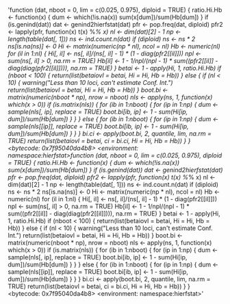 'function (dat, nboot = 0, lim = c(0.025, 0.975), diploid = TRUE) 
{
    ratio.Hi.Hb <- function(x) {
        dum <- which(!is.na(x))
        sum(x[dum])/sum(Hb[dum])
    }
    if (is.genind(dat)) 
        dat <- genind2hierfstat(dat)
    pfr <- pop.freq(dat, diploid)
    pfr2 <- lapply(pfr, function(x) t(x) %*% x)
    nl <- dim(dat)[2] - 1
    np <- length(table(dat[, 1]))
    ns <- ind.count.n(dat)
    if (diploid) 
        ns <- ns * 2
    ns[is.na(ns)] <- 0
    Hi <- matrix(numeric(np * nl), ncol = nl)
    Hb <- numeric(nl)
    for (il in 1:nl) {
        Hi[, il] <- ns[, il]/(ns[, il] - 1) * (1 - diag(pfr2[[il]]))
        npl <- sum(ns[, il] > 0, na.rm = TRUE)
        Hb[il] <- 1 - 1/npl/(npl - 1) * sum((pfr2[[il]] - diag(diag(pfr2[[il]]))), 
            na.rm = TRUE)
    }
    betai <- 1 - apply(Hi, 1, ratio.Hi.Hb)
    if (nboot < 100) {
        return(list(betaiovl = betai, Hi = Hi, Hb = Hb))
    }
    else {
        if (nl < 10) {
            warning("Less than 10 loci, can't estimate Conf. Int.")
            return(list(betaiovl = betai, Hi = Hi, Hb = Hb))
        }
        boot.bi <- matrix(numeric(nboot * np), nrow = nboot)
        nls <- apply(ns, 1, function(x) which(x > 0))
        if (is.matrix(nls)) {
            for (ib in 1:nboot) {
                for (ip in 1:np) {
                  dum <- sample(nls[, ip], replace = TRUE)
                  boot.bi[ib, ip] <- 1 - sum(Hi[ip, dum])/sum(Hb[dum])
                }
            }
        }
        else {
            for (ib in 1:nboot) {
                for (ip in 1:np) {
                  dum <- sample(nls[[ip]], replace = TRUE)
                  boot.bi[ib, ip] <- 1 - sum(Hi[ip, dum])/sum(Hb[dum])
                }
            }
        }
        bi.ci <- apply(boot.bi, 2, quantile, lim, na.rm = TRUE)
        return(list(betaiovl = betai, ci = bi.ci, Hi = Hi, Hb = Hb))
    }
}
<bytecode: 0x7f95040da4b8>
<environment: namespace:hierfstat>function (dat, nboot = 0, lim = c(0.025, 0.975), diploid = TRUE) 
{
    ratio.Hi.Hb <- function(x) {
        dum <- which(!is.na(x))
        sum(x[dum])/sum(Hb[dum])
    }
    if (is.genind(dat)) 
        dat <- genind2hierfstat(dat)
    pfr <- pop.freq(dat, diploid)
    pfr2 <- lapply(pfr, function(x) t(x) %*% x)
    nl <- dim(dat)[2] - 1
    np <- length(table(dat[, 1]))
    ns <- ind.count.n(dat)
    if (diploid) 
        ns <- ns * 2
    ns[is.na(ns)] <- 0
    Hi <- matrix(numeric(np * nl), ncol = nl)
    Hb <- numeric(nl)
    for (il in 1:nl) {
        Hi[, il] <- ns[, il]/(ns[, il] - 1) * (1 - diag(pfr2[[il]]))
        npl <- sum(ns[, il] > 0, na.rm = TRUE)
        Hb[il] <- 1 - 1/npl/(npl - 1) * sum((pfr2[[il]] - diag(diag(pfr2[[il]]))), 
            na.rm = TRUE)
    }
    betai <- 1 - apply(Hi, 1, ratio.Hi.Hb)
    if (nboot < 100) {
        return(list(betaiovl = betai, Hi = Hi, Hb = Hb))
    }
    else {
        if (nl < 10) {
            warning("Less than 10 loci, can't estimate Conf. Int.")
            return(list(betaiovl = betai, Hi = Hi, Hb = Hb))
        }
        boot.bi <- matrix(numeric(nboot * np), nrow = nboot)
        nls <- apply(ns, 1, function(x) which(x > 0))
        if (is.matrix(nls)) {
            for (ib in 1:nboot) {
                for (ip in 1:np) {
                  dum <- sample(nls[, ip], replace = TRUE)
                  boot.bi[ib, ip] <- 1 - sum(Hi[ip, dum])/sum(Hb[dum])
                }
            }
        }
        else {
            for (ib in 1:nboot) {
                for (ip in 1:np) {
                  dum <- sample(nls[[ip]], replace = TRUE)
                  boot.bi[ib, ip] <- 1 - sum(Hi[ip, dum])/sum(Hb[dum])
                }
            }
        }
        bi.ci <- apply(boot.bi, 2, quantile, lim, na.rm = TRUE)
        return(list(betaiovl = betai, ci = bi.ci, Hi = Hi, Hb = Hb))
    }
}
<bytecode: 0x7f95040da4b8>
<environment: namespace:hierfstat>'
